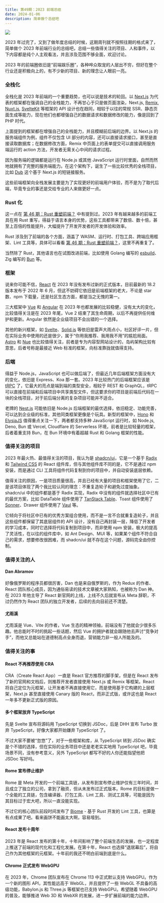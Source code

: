```yaml
---
title: 第49期：2023 前端总结
date: 2024-01-06
description: 简单做个总结吧
---
```


![](/static/weekly/issue-49-cover.jpg)

2023 年过完了，又到了做年度总结的时候，这期周刊就不按照往期的格式来了，简单做个 2023 年前端行业的总结吧，总结一些值得关注的项目、人和事件，以下内容都是纯个人主观看法，并且涉及范围不够全面，欢迎讨论。

2023 年的前端圈依旧是“前端娱乐圈”，各种哗众取宠的人层出不穷，但好在整个行业还是积极向上的，有不少新的项目、新的理念让人眼前一亮。

### 全栈化

全栈化是 2023 年前端的一个重要趋势，也可以说是技术的轮回。以 [Next.js](https://nextjs.org/) 为代表的框架都在强调自己的全栈能力，不再甘心于只是做页面渲染，Next.js, [Remix](https://remix.run/), [Nuxt.js](https://nuxt.com/), [SvelteKit](https://kit.svelte.dev/) 等框架的 API 设计也在趋同，相较于以往的常规 SSR、静态页面生成等能力，现在他们也都增强自己的数据请求和数据修改的能力，像是回到了 PHP 时代。

上面提到的框架都在增强自己的全栈能力，并且模糊前后端的边界。以 Next.js 的服务端组件为例，组件不仅包含 UI 部分的内容，还可以直接请求接口，甚至是直接读取数据库；在数据修改方面，Remix 中页面上的表单提交可以直接调用服务端运行的 action 方法，开发者无需关心中间的请求过程。

因为服务端的逻辑都是运行在 Node.js 或其他 JavaScript 运行时里面，自然而然地就拥有了完整的服务端能力。在这个架构下，诞生了一些比较优秀的全栈项目，比如 [Dub](https://dub.co/) 这个基于 Next.js 的短链接服务。

这些前端框架向全栈发展主要是为了实现更好的前端用户体验，而不是为了取代后端，毕竟专业的事还是交给专业的人来做更好一点。

### Rust 化

这一点在 [第 46 期：Rust 重塑前端？](https://pengtikui.cn/weekly/issue-46) 中有提到过。2023 年有越来越多的前端工具在用 Rust 重写，得益于语言本身的优势，这些工具都带来了数倍、数十倍，甚至上百倍的性能提升，大幅提升了开发开发者的开发体验和效率。

Rust 涉及到了前端的各个方面，涵盖了 WASM、运行时、打包工具、跨端应用框架、Lint 工具等，具体可以看看 [第 46 期：Rust 重塑前端？](https://pengtikui.cn/weekly/issue-46)，这里不再重复了。

当然除了 Rust，其他语言也在试图改进前端，比如使用 Golang 编写的 [esbuild](https://esbuild.github.io/)、Zig 编写的 [Bun](https://bun.sh/) 等。

### 框架

说来你可能不信，[React](https://react.dev/) 在 2023 年没有发布过新的正式版本，目前最新的 18.2 版本发布于 2022 年 6 月，但这不妨碍它依旧是前端框架的老大，不论是 star 数、npm 下载量，还是社区生态方面，都是当之无愧的第一。

三大框架中 [Vue](https://vuejs.org/) 和 [Angular](https://angular.dev/) 在 2023 年也都发展的比较稳健，没有太大的变化，比较值得关注是在 2023 年尾，Vue 2 结束了其生命周期，以后不再提供任何维护和更新。Angular 依然是企业级项目不会出错的一个选择。

其他的新兴框架，如 [Svelte](https://svelte.dev/)、[Solid.js](https://www.solidjs.com/) 等依旧是雷声大雨点小，社区好评一片，但在实际业务中使用的还是很少，属于“你用我推荐、我用我不用”的尴尬局面。[Astro](https://astro.build/) 和 [Nue](https://nuejs.org/) 也比较值得关注，前者是专为内容型网站设计的，岛屿架构比较有意思，后者号称是最接近 Web 标准的框架，向标准靠拢就值得支持。

### 后端

得益于 Node.js，JavaScript 也可以做后端了，但最近几年后端框架方面没有大的变化，依旧是 Express、Koa 那一套。2023 年比较热门的后端框架应该是 [tRPC](https://trpc.io) 了，它最大的亮点是端到端的类型安全，相较于 REST 和 GraphQL，tRPC 可以直接在前端和后端项目中共享类型文件，但这要求你的项目是前端后代码在一块的全栈项目，对于前后端分离的复杂项目可能并不适合。

老牌的 [Nest.js](https://nestjs.com/) 可能依旧是 Node.js 后端框架的最优选择，依旧稳定、功能完善，可以达到企业级的标准，其他同类框架更像是个玩具。新型的框架中，[Hono](https://hono.dev/) 和 [ElysiaJS](https://elysiajs.com/) 值得重点关注一下，两者都支持多种 JavaScript 运行时，如 Node.js, Deno, Bun 或 Vercel, Cloudflare 的 Serverless 环境，前者是比较轻量的框架，后者着重支持 Bun，在 Bun 环境中有着超越 Rust 和 Golang 框架的性能。

### 值得关注的项目

2023 年最火热、最值得关注的项目，我认为是 [shadcn/ui](https://ui.shadcn.com/)，它是一个基于 [Radix](https://www.radix-ui.com/primitives) 和 [Tailwind CSS](https://tailwindcss.com/) 的 React 组件库，但与其他组件库不同的是，它不是通过 npm 安装，而是通过 CLI 工具将组件代码复制到你的项目中，并自动安装底层依赖。

值得关注的原因，一是项目质量很高，并且已经有大量的项目和框架使用了它，二是该项目体现了两个我比较认同的理念：不重复造轮子和避免过度抽象。shadcn/ui 中的组件都是基于 Radix 实现，Radix 中没有的组件就选择社区中已有的最优方案，比如 DataTable 组件使用了 [TanStack Table](https://tanstack.com/table)、Toast 组件使用了 [Sonner](https://sonner.emilkowal.ski/)、Drawer 组件使用了 [Vaul](https://vaul.emilkowal.ski/) 等。

它倾向于将社区中已有的优秀方案组合使用，而不是一言不合就重复造轮子，并且这些组件都保留了其底层组件的 API 设计，没有自己再封装一层，降低了开发者的学习成本，同时它选择将代码复制到项目中，而非使用 npm 安装，极大的提高了灵活性，在以往的组件库中，如 Ant Design、MUI 等，如果某个组件不符合自己的需求，想要修改很困难，而 shadcn/ui 就不存在这个问题，源码完全由你控制。

### 值得关注的人

#### Dan Abramov

好像俄罗斯的程序员都很厉害，Dan 也是来自俄罗斯的，作为 Redux 的作者、React 团队核心成员，因为通俗易读的技术文章被大家熟知，也被称为 Dan 神。在 2023 年他主导了 React 新官网的上线，上线不久后就宣布从 Meta 辞职，不过仍然作为 React 团队的独立开发者，后续的去向目前还不清楚。

#### 尤雨溪

尤雨溪是 Vue、Vite 的作者，Vue 生态的精神领袖，前端没有了他就会少很多乐趣。他总能时不时的挑起一些话题，然后 Vue 的拥护者就会跟随他去声讨“竞争对手”，而他又总能站在道德制高点全身而退，营销能力非一般人所能及的。

### 值得关注的事

#### React 不再推荐使用 CRA

CRA（Create React App）一直是 React 官方推荐的脚手架，但是在 React 发布了新的官网和文档后，则推荐开发者直接使用 Next.js 或 Remix 等框架。React 将自己定位为元框架，让开发者不再直接使用它，而是使用基于它构建的上层框架，Next.js 甚至直接使用 Canary 版的 React，而非正式版，或许这也是 React 一年多不更新正式版的原因。

#### 多个框架放弃 TypeScript

先是 Svelte 宣布将源码用 TypeScript 切换到 JSDoc，后是 DHH 宣布 Turbo 放弃 TypeScript，好像大家都开始嫌弃 TypeScript 了。

不过大家不要被“忽悠”了，对于一些框架和库，从 TypeScript 转到 JSDoc 确实是个不错的选择，但在实际的业务项目中还是老老实实地用 TypeScript 吧，毕竟场景不同，没有参考意义，另外 TypeScript 都写不好的人你还能指望他把 JSDoc 写好吗。

#### Rome 宣布停止维护

Rome 是 Meta 开发的一个前端工具链，从发布到宣布停止维护仅有三年时间，并且成立了独立的公司，拿到了融资，但从未发布过正式版本。Rome 的目标是做一个全能的工具链，包含编译器、打包工具、Lint 工具、测试工具等，可能是因为其目标过于宏大吧，所以一直没能实现。

不过它的核心团队前段时间发布了 [Biome](https://biomejs.dev/) - 基于 Rust 开发的 Lint 工具，也算是有点成果了吧。看来画饼不能画太大啊，容易噎到。

#### React 发布十周年

2023 年是 React 发布的第十年，十年间影响了整个前端生态的发展，也一定程度上推送了前端的现代化和工程化发展。在第十年，React 也选择“退居幕后”，将自己作为其他框架的元框架。十年前的我还不明白前端到底是什么。

#### Chrome 正式发布 WebGPU

在 2023 年，Chrome 团队宣布在 Chrome 113 中正式默认支持 WebGPU。作为一个新的图形 API，其性能远高于 WebGL，并且提供了一些 WebGL 不具备的高级功能，Babylon.js 和 Three.js 等框架也已支持 WebGPU。希望随着 WebGPU 的普及，能够推进 Web 3D 和 WebXR 的发展，进一步扩展前端的能力边界。
